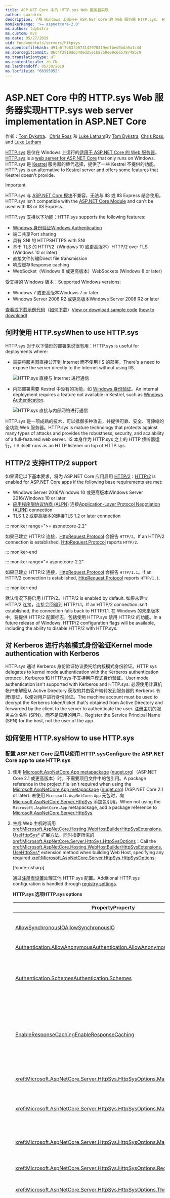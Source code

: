 ```yaml
---
title: ASP.NET Core 中的 HTTP.sys Web 服务器实现
author: guardrex
description: 了解 Windows 上适用于 ASP.NET Core 的 Web 服务器 HTTP.sys。 HTTP.sys 构建于 HTTP.sys 内核模式驱动程序之上，是 Kestrel 的一种替代选择，可用来直接连接到 Internet，而无需使用 IIS。
monikerRange: '>= aspnetcore-2.0'
ms.author: tdykstra
ms.custom: mvc
ms.date: 05/27/2019
uid: fundamentals/servers/httpsys
ms.openlocfilehash: d91a0f7b83fb073147978319edfbed0bda9a1c44
ms.sourcegitcommit: 06c4f2910dd54ded25e1b8750e09c66578748bc9
ms.translationtype: HT
ms.contentlocale: zh-CN
ms.lasthandoff: 05/30/2019
ms.locfileid: "66395952"
---
```

# <a name="httpsys-web-server-implementation-in-aspnet-core"></a><span data-ttu-id="ca510-104">ASP.NET Core 中的 HTTP.sys Web 服务器实现</span><span class="sxs-lookup"><span data-stu-id="ca510-104">HTTP.sys web server implementation in ASP.NET Core</span></span>

<span data-ttu-id="ca510-105">作者：[Tom Dykstra](https://github.com/tdykstra)、[Chris Ross](https://github.com/Tratcher) 和 [Luke Latham](https://github.com/guardrex)</span><span class="sxs-lookup"><span data-stu-id="ca510-105">By [Tom Dykstra](https://github.com/tdykstra), [Chris Ross](https://github.com/Tratcher), and [Luke Latham](https://github.com/guardrex)</span></span>

<span data-ttu-id="ca510-106">[HTTP.sys](/iis/get-started/introduction-to-iis/introduction-to-iis-architecture#hypertext-transfer-protocol-stack-httpsys) 是仅在 Windows 上运行的[适用于 ASP.NET Core 的 Web 服务器](xref:fundamentals/servers/index)。</span><span class="sxs-lookup"><span data-stu-id="ca510-106">[HTTP.sys](/iis/get-started/introduction-to-iis/introduction-to-iis-architecture#hypertext-transfer-protocol-stack-httpsys) is a [web server for ASP.NET Core](xref:fundamentals/servers/index) that only runs on Windows.</span></span> <span data-ttu-id="ca510-107">HTTP.sys 是 [Kestrel](xref:fundamentals/servers/kestrel) 服务器的替代选择，提供了一些 Kestrel 不提供的功能。</span><span class="sxs-lookup"><span data-stu-id="ca510-107">HTTP.sys is an alternative to [Kestrel](xref:fundamentals/servers/kestrel) server and offers some features that Kestrel doesn't provide.</span></span>

> [!IMPORTANT]
> <span data-ttu-id="ca510-108">HTTP.sys 与 [ASP.NET Core 模块](xref:host-and-deploy/aspnet-core-module)不兼容，无法与 IIS 或 IIS Express 结合使用。</span><span class="sxs-lookup"><span data-stu-id="ca510-108">HTTP.sys isn't compatible with the [ASP.NET Core Module](xref:host-and-deploy/aspnet-core-module) and can't be used with IIS or IIS Express.</span></span>

<span data-ttu-id="ca510-109">HTTP.sys 支持以下功能：</span><span class="sxs-lookup"><span data-stu-id="ca510-109">HTTP.sys supports the following features:</span></span>

* [<span data-ttu-id="ca510-110">Windows 身份验证</span><span class="sxs-lookup"><span data-stu-id="ca510-110">Windows Authentication</span></span>](xref:security/authentication/windowsauth)
* <span data-ttu-id="ca510-111">端口共享</span><span class="sxs-lookup"><span data-stu-id="ca510-111">Port sharing</span></span>
* <span data-ttu-id="ca510-112">具有 SNI 的 HTTPS</span><span class="sxs-lookup"><span data-stu-id="ca510-112">HTTPS with SNI</span></span>
* <span data-ttu-id="ca510-113">基于 TLS 的 HTTP/2（Windows 10 或更高版本）</span><span class="sxs-lookup"><span data-stu-id="ca510-113">HTTP/2 over TLS (Windows 10 or later)</span></span>
* <span data-ttu-id="ca510-114">直接文件传输</span><span class="sxs-lookup"><span data-stu-id="ca510-114">Direct file transmission</span></span>
* <span data-ttu-id="ca510-115">响应缓存</span><span class="sxs-lookup"><span data-stu-id="ca510-115">Response caching</span></span>
* <span data-ttu-id="ca510-116">WebSocket（Windows 8 或更高版本）</span><span class="sxs-lookup"><span data-stu-id="ca510-116">WebSockets (Windows 8 or later)</span></span>

<span data-ttu-id="ca510-117">受支持的 Windows 版本：</span><span class="sxs-lookup"><span data-stu-id="ca510-117">Supported Windows versions:</span></span>

* <span data-ttu-id="ca510-118">Windows 7 或更高版本</span><span class="sxs-lookup"><span data-stu-id="ca510-118">Windows 7 or later</span></span>
* <span data-ttu-id="ca510-119">Windows Server 2008 R2 或更高版本</span><span class="sxs-lookup"><span data-stu-id="ca510-119">Windows Server 2008 R2 or later</span></span>

<span data-ttu-id="ca510-120">[查看或下载示例代码](https://github.com/aspnet/AspNetCore.Docs/tree/master/aspnetcore/fundamentals/servers/httpsys/sample)（[如何下载](xref:index#how-to-download-a-sample)）</span><span class="sxs-lookup"><span data-stu-id="ca510-120">[View or download sample code](https://github.com/aspnet/AspNetCore.Docs/tree/master/aspnetcore/fundamentals/servers/httpsys/sample) ([how to download](xref:index#how-to-download-a-sample))</span></span>

## <a name="when-to-use-httpsys"></a><span data-ttu-id="ca510-121">何时使用 HTTP.sys</span><span class="sxs-lookup"><span data-stu-id="ca510-121">When to use HTTP.sys</span></span>

<span data-ttu-id="ca510-122">HTTP.sys 对于以下情形的部署来说很有用：</span><span class="sxs-lookup"><span data-stu-id="ca510-122">HTTP.sys is useful for deployments where:</span></span>

* <span data-ttu-id="ca510-123">需要将服务器直接公开到 Internet 而不使用 IIS 的部署。</span><span class="sxs-lookup"><span data-stu-id="ca510-123">There's a need to expose the server directly to the Internet without using IIS.</span></span>

  ![HTTP.sys 直接与 Internet 进行通信](httpsys/_static/httpsys-to-internet.png)

* <span data-ttu-id="ca510-125">内部部署需要 Kestrel 中没有的功能，如 [Windows 身份验证](xref:security/authentication/windowsauth)。</span><span class="sxs-lookup"><span data-stu-id="ca510-125">An internal deployment requires a feature not available in Kestrel, such as [Windows Authentication](xref:security/authentication/windowsauth).</span></span>

  ![HTTP.sys 直接与内部网络进行通信](httpsys/_static/httpsys-to-internal.png)

<span data-ttu-id="ca510-127">HTTP.sys 是一项成熟的技术，可以抵御多种攻击，并提供可靠、安全、可伸缩的全功能 Web 服务器。</span><span class="sxs-lookup"><span data-stu-id="ca510-127">HTTP.sys is mature technology that protects against many types of attacks and provides the robustness, security, and scalability of a full-featured web server.</span></span> <span data-ttu-id="ca510-128">IIS 本身作为 HTTP.sys 之上的 HTTP 侦听器运行。</span><span class="sxs-lookup"><span data-stu-id="ca510-128">IIS itself runs as an HTTP listener on top of HTTP.sys.</span></span>

## <a name="http2-support"></a><span data-ttu-id="ca510-129">HTTP/2 支持</span><span class="sxs-lookup"><span data-stu-id="ca510-129">HTTP/2 support</span></span>

<span data-ttu-id="ca510-130">如果满足以下基本要求，将为 ASP.NET Core 应用启用 [HTTP/2](https://httpwg.org/specs/rfc7540.html)：</span><span class="sxs-lookup"><span data-stu-id="ca510-130">[HTTP/2](https://httpwg.org/specs/rfc7540.html) is enabled for ASP.NET Core apps if the following base requirements are met:</span></span>

* <span data-ttu-id="ca510-131">Windows Server 2016/Windows 10 或更高版本</span><span class="sxs-lookup"><span data-stu-id="ca510-131">Windows Server 2016/Windows 10 or later</span></span>
* <span data-ttu-id="ca510-132">[应用程序层协议协商 (ALPN)](https://tools.ietf.org/html/rfc7301#section-3) 连接</span><span class="sxs-lookup"><span data-stu-id="ca510-132">[Application-Layer Protocol Negotiation (ALPN)](https://tools.ietf.org/html/rfc7301#section-3) connection</span></span>
* <span data-ttu-id="ca510-133">TLS 1.2 或更高版本的连接</span><span class="sxs-lookup"><span data-stu-id="ca510-133">TLS 1.2 or later connection</span></span>

::: moniker range=">= aspnetcore-2.2"

<span data-ttu-id="ca510-134">如果已建立 HTTP/2 连接，[HttpRequest.Protocol](xref:Microsoft.AspNetCore.Http.HttpRequest.Protocol*) 会报告 `HTTP/2`。</span><span class="sxs-lookup"><span data-stu-id="ca510-134">If an HTTP/2 connection is established, [HttpRequest.Protocol](xref:Microsoft.AspNetCore.Http.HttpRequest.Protocol*) reports `HTTP/2`.</span></span>

::: moniker-end

::: moniker range="< aspnetcore-2.2"

<span data-ttu-id="ca510-135">如果已建立 HTTP/2 连接，[HttpRequest.Protocol](xref:Microsoft.AspNetCore.Http.HttpRequest.Protocol*) 会报告 `HTTP/1.1`。</span><span class="sxs-lookup"><span data-stu-id="ca510-135">If an HTTP/2 connection is established, [HttpRequest.Protocol](xref:Microsoft.AspNetCore.Http.HttpRequest.Protocol*) reports `HTTP/1.1`.</span></span>

::: moniker-end

<span data-ttu-id="ca510-136">默认情况下将启用 HTTP/2。</span><span class="sxs-lookup"><span data-stu-id="ca510-136">HTTP/2 is enabled by default.</span></span> <span data-ttu-id="ca510-137">如果未建立 HTTP/2 连接，连接会回退到 HTTP/1.1。</span><span class="sxs-lookup"><span data-stu-id="ca510-137">If an HTTP/2 connection isn't established, the connection falls back to HTTP/1.1.</span></span> <span data-ttu-id="ca510-138">在 Windows 的未来版本中，将提供 HTTP/2 配置标志，包括使用 HTTP.sys 禁用 HTTP/2 的功能。</span><span class="sxs-lookup"><span data-stu-id="ca510-138">In a future release of Windows, HTTP/2 configuration flags will be available, including the ability to disable HTTP/2 with HTTP.sys.</span></span>

## <a name="kernel-mode-authentication-with-kerberos"></a><span data-ttu-id="ca510-139">对 Kerberos 进行内核模式身份验证</span><span class="sxs-lookup"><span data-stu-id="ca510-139">Kernel mode authentication with Kerberos</span></span>

<span data-ttu-id="ca510-140">HTTP.sys 通过 Kerberos 身份验证协议委托给内核模式身份验证。</span><span class="sxs-lookup"><span data-stu-id="ca510-140">HTTP.sys delegates to kernel mode authentication with the Kerberos authentication protocol.</span></span> <span data-ttu-id="ca510-141">Kerberos 和 HTTP.sys 不支持用户模式身份验证。</span><span class="sxs-lookup"><span data-stu-id="ca510-141">User mode authentication isn't supported with Kerberos and HTTP.sys.</span></span> <span data-ttu-id="ca510-142">必须使用计算机帐户来解密从 Active Directory 获取的并由客户端转发到服务器的 Kerberos 令牌/票证，以便对用户进行身份验证。</span><span class="sxs-lookup"><span data-stu-id="ca510-142">The machine account must be used to decrypt the Kerberos token/ticket that's obtained from Active Directory and forwarded by the client to the server to authenticate the user.</span></span> <span data-ttu-id="ca510-143">注册主机的服务主体名称 (SPN)，而不是应用的用户。</span><span class="sxs-lookup"><span data-stu-id="ca510-143">Register the Service Principal Name (SPN) for the host, not the user of the app.</span></span>

## <a name="how-to-use-httpsys"></a><span data-ttu-id="ca510-144">如何使用 HTTP.sys</span><span class="sxs-lookup"><span data-stu-id="ca510-144">How to use HTTP.sys</span></span>

### <a name="configure-the-aspnet-core-app-to-use-httpsys"></a><span data-ttu-id="ca510-145">配置 ASP.NET Core 应用以使用 HTTP.sys</span><span class="sxs-lookup"><span data-stu-id="ca510-145">Configure the ASP.NET Core app to use HTTP.sys</span></span>

1. <span data-ttu-id="ca510-146">使用 [Microsoft.AspNetCore.App metapackage](xref:fundamentals/metapackage-app) ([nuget.org](https://www.nuget.org/packages/Microsoft.AspNetCore.App/))（ASP.NET Core 2.1 或更高版本）时，不需要项目文件中的包引用。</span><span class="sxs-lookup"><span data-stu-id="ca510-146">A package reference in the project file isn't required when using the [Microsoft.AspNetCore.App metapackage](xref:fundamentals/metapackage-app) ([nuget.org](https://www.nuget.org/packages/Microsoft.AspNetCore.App/)) (ASP.NET Core 2.1 or later).</span></span> <span data-ttu-id="ca510-147">未使用 `Microsoft.AspNetCore.App` 元包时，向 [Microsoft.AspNetCore.Server.HttpSys](https://www.nuget.org/packages/Microsoft.AspNetCore.Server.HttpSys/) 添加包引用。</span><span class="sxs-lookup"><span data-stu-id="ca510-147">When not using the `Microsoft.AspNetCore.App` metapackage, add a package reference to [Microsoft.AspNetCore.Server.HttpSys](https://www.nuget.org/packages/Microsoft.AspNetCore.Server.HttpSys/).</span></span>

2. <span data-ttu-id="ca510-148">生成 Web 主机时调用 <xref:Microsoft.AspNetCore.Hosting.WebHostBuilderHttpSysExtensions.UseHttpSys*> 扩展方法，同时指定所需的 <xref:Microsoft.AspNetCore.Server.HttpSys.HttpSysOptions>：</span><span class="sxs-lookup"><span data-stu-id="ca510-148">Call the <xref:Microsoft.AspNetCore.Hosting.WebHostBuilderHttpSysExtensions.UseHttpSys*> extension method when building Web Host, specifying any required <xref:Microsoft.AspNetCore.Server.HttpSys.HttpSysOptions>:</span></span>

   [!code-csharp[](httpsys/sample/Program.cs?name=snippet1&highlight=4-12)]

   <span data-ttu-id="ca510-149">通过[注册表设置](https://support.microsoft.com/help/820129/http-sys-registry-settings-for-windows)处理其他 HTTP.sys 配置。</span><span class="sxs-lookup"><span data-stu-id="ca510-149">Additional HTTP.sys configuration is handled through [registry settings](https://support.microsoft.com/help/820129/http-sys-registry-settings-for-windows).</span></span>

   <span data-ttu-id="ca510-150">**HTTP.sys 选项**</span><span class="sxs-lookup"><span data-stu-id="ca510-150">**HTTP.sys options**</span></span>

   | <span data-ttu-id="ca510-151">Property</span><span class="sxs-lookup"><span data-stu-id="ca510-151">Property</span></span> | <span data-ttu-id="ca510-152">说明</span><span class="sxs-lookup"><span data-stu-id="ca510-152">Description</span></span> | <span data-ttu-id="ca510-153">默认</span><span class="sxs-lookup"><span data-stu-id="ca510-153">Default</span></span> |
   | -------- | ----------- | :-----: |
   | [<span data-ttu-id="ca510-154">AllowSynchronousIO</span><span class="sxs-lookup"><span data-stu-id="ca510-154">AllowSynchronousIO</span></span>](xref:Microsoft.AspNetCore.Server.HttpSys.HttpSysOptions.AllowSynchronousIO) | <span data-ttu-id="ca510-155">控制是否允许 `HttpContext.Request.Body` 和 `HttpContext.Response.Body` 的同步输入/输出。</span><span class="sxs-lookup"><span data-stu-id="ca510-155">Control whether synchronous input/output is allowed for the `HttpContext.Request.Body` and `HttpContext.Response.Body`.</span></span> | `true` |
   | [<span data-ttu-id="ca510-156">Authentication.AllowAnonymous</span><span class="sxs-lookup"><span data-stu-id="ca510-156">Authentication.AllowAnonymous</span></span>](xref:Microsoft.AspNetCore.Server.HttpSys.AuthenticationManager.AllowAnonymous) | <span data-ttu-id="ca510-157">允许匿名请求。</span><span class="sxs-lookup"><span data-stu-id="ca510-157">Allow anonymous requests.</span></span> | `true` |
   | [<span data-ttu-id="ca510-158">Authentication.Schemes</span><span class="sxs-lookup"><span data-stu-id="ca510-158">Authentication.Schemes</span></span>](xref:Microsoft.AspNetCore.Server.HttpSys.AuthenticationManager.Schemes) | <span data-ttu-id="ca510-159">指定允许的身份验证方案。</span><span class="sxs-lookup"><span data-stu-id="ca510-159">Specify the allowed authentication schemes.</span></span> <span data-ttu-id="ca510-160">可能在处理侦听器之前随时修改。</span><span class="sxs-lookup"><span data-stu-id="ca510-160">May be modified at any time prior to disposing the listener.</span></span> <span data-ttu-id="ca510-161">通过 [AuthenticationSchemes 枚举](xref:Microsoft.AspNetCore.Server.HttpSys.AuthenticationSchemes) `Basic`、`Kerberos`、`Negotiate`、`None` 和 `NTLM` 提供值。</span><span class="sxs-lookup"><span data-stu-id="ca510-161">Values are provided by the [AuthenticationSchemes enum](xref:Microsoft.AspNetCore.Server.HttpSys.AuthenticationSchemes): `Basic`, `Kerberos`, `Negotiate`, `None`, and `NTLM`.</span></span> | `None` |
   | [<span data-ttu-id="ca510-162">EnableResponseCaching</span><span class="sxs-lookup"><span data-stu-id="ca510-162">EnableResponseCaching</span></span>](xref:Microsoft.AspNetCore.Server.HttpSys.HttpSysOptions.EnableResponseCaching) | <span data-ttu-id="ca510-163">尝试[内核模式](/windows-hardware/drivers/gettingstarted/user-mode-and-kernel-mode)缓存，响应合格的标头。</span><span class="sxs-lookup"><span data-stu-id="ca510-163">Attempt [kernel-mode](/windows-hardware/drivers/gettingstarted/user-mode-and-kernel-mode) caching for responses with eligible headers.</span></span> <span data-ttu-id="ca510-164">该响应可能不包括 `Set-Cookie`、`Vary` 或 `Pragma` 标头。</span><span class="sxs-lookup"><span data-stu-id="ca510-164">The response may not include `Set-Cookie`, `Vary`, or `Pragma` headers.</span></span> <span data-ttu-id="ca510-165">它必须包括属性为 `public` 的 `Cache-Control` 标头和 `shared-max-age` 或 `max-age` 值，或 `Expires` 标头。</span><span class="sxs-lookup"><span data-stu-id="ca510-165">It must include a `Cache-Control` header that's `public` and either a `shared-max-age` or `max-age` value, or an `Expires` header.</span></span> | `true` |
   | <xref:Microsoft.AspNetCore.Server.HttpSys.HttpSysOptions.MaxAccepts> | <span data-ttu-id="ca510-166">最大并发接受数量。</span><span class="sxs-lookup"><span data-stu-id="ca510-166">The maximum number of concurrent accepts.</span></span> | <span data-ttu-id="ca510-167">5 &times; [环境。<br>ProcessorCount](xref:System.Environment.ProcessorCount)</span><span class="sxs-lookup"><span data-stu-id="ca510-167">5 &times; [Environment.<br>ProcessorCount](xref:System.Environment.ProcessorCount)</span></span> |
   | <xref:Microsoft.AspNetCore.Server.HttpSys.HttpSysOptions.MaxConnections> | <span data-ttu-id="ca510-168">要接受的最大并发连接数。</span><span class="sxs-lookup"><span data-stu-id="ca510-168">The maximum number of concurrent connections to accept.</span></span> <span data-ttu-id="ca510-169">使用 `-1` 实现无限。</span><span class="sxs-lookup"><span data-stu-id="ca510-169">Use `-1` for infinite.</span></span> <span data-ttu-id="ca510-170">通过 `null` 使用注册表的计算机范围内的设置。</span><span class="sxs-lookup"><span data-stu-id="ca510-170">Use `null` to use the registry's machine-wide setting.</span></span> | `null`<br><span data-ttu-id="ca510-171">（无限制）</span><span class="sxs-lookup"><span data-stu-id="ca510-171">(unlimited)</span></span> |
   | <xref:Microsoft.AspNetCore.Server.HttpSys.HttpSysOptions.MaxRequestBodySize> | <span data-ttu-id="ca510-172">请参阅 <a href="#maxrequestbodysize">MaxRequestBodySize</a> 部分。</span><span class="sxs-lookup"><span data-stu-id="ca510-172">See the <a href="#maxrequestbodysize">MaxRequestBodySize</a> section.</span></span> | <span data-ttu-id="ca510-173">30000000 个字节</span><span class="sxs-lookup"><span data-stu-id="ca510-173">30000000 bytes</span></span><br><span data-ttu-id="ca510-174">(~28.6 MB)</span><span class="sxs-lookup"><span data-stu-id="ca510-174">(~28.6 MB)</span></span> |
   | <xref:Microsoft.AspNetCore.Server.HttpSys.HttpSysOptions.RequestQueueLimit> | <span data-ttu-id="ca510-175">队列中允许的最大请求数。</span><span class="sxs-lookup"><span data-stu-id="ca510-175">The maximum number of requests that can be queued.</span></span> | <span data-ttu-id="ca510-176">1000</span><span class="sxs-lookup"><span data-stu-id="ca510-176">1000</span></span> |
   | <xref:Microsoft.AspNetCore.Server.HttpSys.HttpSysOptions.ThrowWriteExceptions> | <span data-ttu-id="ca510-177">指示由于客户端断开连接而失败的响应主体写入应引发异常还是正常完成。</span><span class="sxs-lookup"><span data-stu-id="ca510-177">Indicate if response body writes that fail due to client disconnects should throw exceptions or complete normally.</span></span> | `false`<br><span data-ttu-id="ca510-178">（正常完成）</span><span class="sxs-lookup"><span data-stu-id="ca510-178">(complete normally)</span></span> |
   | <xref:Microsoft.AspNetCore.Server.HttpSys.HttpSysOptions.Timeouts> | <span data-ttu-id="ca510-179">公开 HTTP.sys <xref:Microsoft.AspNetCore.Server.HttpSys.TimeoutManager> 配置，也可以在注册表中进行配置。</span><span class="sxs-lookup"><span data-stu-id="ca510-179">Expose the HTTP.sys <xref:Microsoft.AspNetCore.Server.HttpSys.TimeoutManager> configuration, which may also be configured in the registry.</span></span> <span data-ttu-id="ca510-180">请访问 API 链接详细了解每个设置，包括默认值：</span><span class="sxs-lookup"><span data-stu-id="ca510-180">Follow the API links to learn more about each setting, including default values:</span></span><ul><li><span data-ttu-id="ca510-181">[TimeoutManager.DrainEntityBody](xref:Microsoft.AspNetCore.Server.HttpSys.TimeoutManager.DrainEntityBody) &ndash; HTTP 服务器 API 对保持的连接消耗实体正文的时间上限。</span><span class="sxs-lookup"><span data-stu-id="ca510-181">[TimeoutManager.DrainEntityBody](xref:Microsoft.AspNetCore.Server.HttpSys.TimeoutManager.DrainEntityBody) &ndash; Time allowed for the HTTP Server API to drain the entity body on a Keep-Alive connection.</span></span></li><li><span data-ttu-id="ca510-182">[TimeoutManager.EntityBody](xref:Microsoft.AspNetCore.Server.HttpSys.TimeoutManager.EntityBody) &ndash; 请求实体正文到达的时间上限。</span><span class="sxs-lookup"><span data-stu-id="ca510-182">[TimeoutManager.EntityBody](xref:Microsoft.AspNetCore.Server.HttpSys.TimeoutManager.EntityBody) &ndash; Time allowed for the request entity body to arrive.</span></span></li><li><span data-ttu-id="ca510-183">[TimeoutManager.HeaderWait](xref:Microsoft.AspNetCore.Server.HttpSys.TimeoutManager.HeaderWait) &ndash; HTTP 服务器 API 分析请求头的时间上限。</span><span class="sxs-lookup"><span data-stu-id="ca510-183">[TimeoutManager.HeaderWait](xref:Microsoft.AspNetCore.Server.HttpSys.TimeoutManager.HeaderWait) &ndash; Time allowed for the HTTP Server API to parse the request header.</span></span></li><li><span data-ttu-id="ca510-184">[TimeoutManager.IdleConnection](xref:Microsoft.AspNetCore.Server.HttpSys.TimeoutManager.IdleConnection) &ndash; 空闲连接存在的时间上限。</span><span class="sxs-lookup"><span data-stu-id="ca510-184">[TimeoutManager.IdleConnection](xref:Microsoft.AspNetCore.Server.HttpSys.TimeoutManager.IdleConnection) &ndash; Time allowed for an idle connection.</span></span></li><li><span data-ttu-id="ca510-185">[TimeoutManager.MinSendBytesPerSecond](xref:Microsoft.AspNetCore.Server.HttpSys.TimeoutManager.MinSendBytesPerSecond) &ndash; 响应的最小发送速率。</span><span class="sxs-lookup"><span data-stu-id="ca510-185">[TimeoutManager.MinSendBytesPerSecond](xref:Microsoft.AspNetCore.Server.HttpSys.TimeoutManager.MinSendBytesPerSecond) &ndash; The minimum send rate for the response.</span></span></li><li><span data-ttu-id="ca510-186">[TimeoutManager.RequestQueue](xref:Microsoft.AspNetCore.Server.HttpSys.TimeoutManager.RequestQueue) &ndash; 请求在被应用选择前在请求队列中保留的时间上限。</span><span class="sxs-lookup"><span data-stu-id="ca510-186">[TimeoutManager.RequestQueue](xref:Microsoft.AspNetCore.Server.HttpSys.TimeoutManager.RequestQueue) &ndash; Time allowed for the request to remain in the request queue before the app picks it up.</span></span></li></ul> |  |
   | <xref:Microsoft.AspNetCore.Server.HttpSys.HttpSysOptions.UrlPrefixes> | <span data-ttu-id="ca510-187">指定要向 HTTP.sys 注册的 <xref:Microsoft.AspNetCore.Server.HttpSys.UrlPrefixCollection>。</span><span class="sxs-lookup"><span data-stu-id="ca510-187">Specify the <xref:Microsoft.AspNetCore.Server.HttpSys.UrlPrefixCollection> to register with HTTP.sys.</span></span> <span data-ttu-id="ca510-188">最有用的是 [UrlPrefixCollection.Add](xref:Microsoft.AspNetCore.Server.HttpSys.UrlPrefixCollection.Add*)，它用于将前缀添加到集合中。</span><span class="sxs-lookup"><span data-stu-id="ca510-188">The most useful is [UrlPrefixCollection.Add](xref:Microsoft.AspNetCore.Server.HttpSys.UrlPrefixCollection.Add*), which is used to add a prefix to the collection.</span></span> <span data-ttu-id="ca510-189">可能在处理侦听器之前随时对这些设置进行修改。</span><span class="sxs-lookup"><span data-stu-id="ca510-189">These may be modified at any time prior to disposing the listener.</span></span> |  |

   <a name="maxrequestbodysize"></a>

   <span data-ttu-id="ca510-190">**MaxRequestBodySize**</span><span class="sxs-lookup"><span data-stu-id="ca510-190">**MaxRequestBodySize**</span></span>

   <span data-ttu-id="ca510-191">允许的请求正文的最大大小（以字节计）。</span><span class="sxs-lookup"><span data-stu-id="ca510-191">The maximum allowed size of any request body in bytes.</span></span> <span data-ttu-id="ca510-192">当设置为 `null` 时，最大请求正文大小不受限制。</span><span class="sxs-lookup"><span data-stu-id="ca510-192">When set to `null`, the maximum request body size is unlimited.</span></span> <span data-ttu-id="ca510-193">此限制不会影响升级后的连接，这始终不受限制。</span><span class="sxs-lookup"><span data-stu-id="ca510-193">This limit has no effect on upgraded connections, which are always unlimited.</span></span>

   <span data-ttu-id="ca510-194">在 ASP.NET Core MVC 应用中为单个 `IActionResult` 替代限制的推荐方法是在操作方法上使用 <xref:Microsoft.AspNetCore.Mvc.RequestSizeLimitAttribute> 属性：</span><span class="sxs-lookup"><span data-stu-id="ca510-194">The recommended method to override the limit in an ASP.NET Core MVC app for a single `IActionResult` is to use the <xref:Microsoft.AspNetCore.Mvc.RequestSizeLimitAttribute> attribute on an action method:</span></span>

   ```csharp
   [RequestSizeLimit(100000000)]
   public IActionResult MyActionMethod()
   ```

   <span data-ttu-id="ca510-195">如果在应用开始读取请求后尝试配置请求限制，则会引发异常。</span><span class="sxs-lookup"><span data-stu-id="ca510-195">An exception is thrown if the app attempts to configure the limit on a request after the app has started reading the request.</span></span> <span data-ttu-id="ca510-196">`IsReadOnly` 属性可用于指示 `MaxRequestBodySize` 属性是否处于只读状态。只读状态意味着已经太迟了，无法配置限制。</span><span class="sxs-lookup"><span data-stu-id="ca510-196">An `IsReadOnly` property can be used to indicate if the `MaxRequestBodySize` property is in a read-only state, meaning it's too late to configure the limit.</span></span>

   <span data-ttu-id="ca510-197">如果应用应替代每个请求的 <xref:Microsoft.AspNetCore.Server.HttpSys.HttpSysOptions.MaxRequestBodySize>，请使用 <xref:Microsoft.AspNetCore.Http.Features.IHttpMaxRequestBodySizeFeature>：</span><span class="sxs-lookup"><span data-stu-id="ca510-197">If the app should override <xref:Microsoft.AspNetCore.Server.HttpSys.HttpSysOptions.MaxRequestBodySize> per-request, use the <xref:Microsoft.AspNetCore.Http.Features.IHttpMaxRequestBodySizeFeature>:</span></span>

   [!code-csharp[](httpsys/sample/Startup.cs?name=snippet1&highlight=6-7)]

3. <span data-ttu-id="ca510-198">如果使用的是 Visual Studio，请确保应用未经配置以运行 IIS 或 IIS Express。</span><span class="sxs-lookup"><span data-stu-id="ca510-198">If using Visual Studio, make sure the app isn't configured to run IIS or IIS Express.</span></span>

   <span data-ttu-id="ca510-199">在 Visual Studio 中，默认启动配置文件是针对 IIS Express 的。</span><span class="sxs-lookup"><span data-stu-id="ca510-199">In Visual Studio, the default launch profile is for IIS Express.</span></span> <span data-ttu-id="ca510-200">若要作为控制台应用运行该项目，请手动更改所选配置文件，如以下屏幕截图中所示：</span><span class="sxs-lookup"><span data-stu-id="ca510-200">To run the project as a console app, manually change the selected profile, as shown in the following screen shot:</span></span>

   ![选择控制台应用配置文件](httpsys/_static/vs-choose-profile.png)

### <a name="configure-windows-server"></a><span data-ttu-id="ca510-202">配置 Windows Server</span><span class="sxs-lookup"><span data-stu-id="ca510-202">Configure Windows Server</span></span>

1. <span data-ttu-id="ca510-203">确定要为应用打开的端口，并使用 [Windows 防火墙](/windows/security/threat-protection/windows-firewall/create-an-inbound-port-rule)或 [New-NetFirewallRule](/powershell/module/netsecurity/new-netfirewallrule) PowerShell cmdlet 打开防火墙端口，以允许流量到达 HTTP.sys。</span><span class="sxs-lookup"><span data-stu-id="ca510-203">Determine the ports to open for the app and use [Windows Firewall](/windows/security/threat-protection/windows-firewall/create-an-inbound-port-rule) or the [New-NetFirewallRule](/powershell/module/netsecurity/new-netfirewallrule) PowerShell cmdlet to open firewall ports to allow traffic to reach HTTP.sys.</span></span> <span data-ttu-id="ca510-204">在以下命令和应用配置中，使用的是端口 443。</span><span class="sxs-lookup"><span data-stu-id="ca510-204">In the following commands and app configuration, port 443 is used.</span></span>

1. <span data-ttu-id="ca510-205">在部署到 Azure VM 时，在[网络安全组](/azure/virtual-machines/windows/nsg-quickstart-portal)中打开端口。</span><span class="sxs-lookup"><span data-stu-id="ca510-205">When deploying to an Azure VM, open the ports in the [Network Security Group](/azure/virtual-machines/windows/nsg-quickstart-portal).</span></span> <span data-ttu-id="ca510-206">在以下命令和应用配置中，使用的是端口 443。</span><span class="sxs-lookup"><span data-stu-id="ca510-206">In the following commands and app configuration, port 443 is used.</span></span>

1. <span data-ttu-id="ca510-207">如果需要，获取并安装 X.509 证书。</span><span class="sxs-lookup"><span data-stu-id="ca510-207">Obtain and install X.509 certificates, if required.</span></span>

   <span data-ttu-id="ca510-208">在 Windows 上，可使用 [New-SelfSignedCertificate PowerShell cmdlet](/powershell/module/pkiclient/new-selfsignedcertificate) 创建自签名证书。</span><span class="sxs-lookup"><span data-stu-id="ca510-208">On Windows, create self-signed certificates using the [New-SelfSignedCertificate PowerShell cmdlet](/powershell/module/pkiclient/new-selfsignedcertificate).</span></span> <span data-ttu-id="ca510-209">有关不支持的示例，请参阅 [UpdateIISExpressSSLForChrome.ps1](https://github.com/aspnet/AspNetCore.Docs/tree/master/aspnetcore/includes/make-x509-cert/UpdateIISExpressSSLForChrome.ps1)。</span><span class="sxs-lookup"><span data-stu-id="ca510-209">For an unsupported example, see [UpdateIISExpressSSLForChrome.ps1](https://github.com/aspnet/AspNetCore.Docs/tree/master/aspnetcore/includes/make-x509-cert/UpdateIISExpressSSLForChrome.ps1).</span></span>

   <span data-ttu-id="ca510-210">在服务器的“本地计算机”   > “个人”  存储中，安装自签名证书或 CA 签名证书。</span><span class="sxs-lookup"><span data-stu-id="ca510-210">Install either self-signed or CA-signed certificates in the server's **Local Machine** > **Personal** store.</span></span>

1. <span data-ttu-id="ca510-211">如果应用为[框架相关部署](/dotnet/core/deploying/#framework-dependent-deployments-fdd)，则安装 .NET Core、.NET Framework 或两者（如果应用是面向 .NET Framework 的 .NET Core 应用）。</span><span class="sxs-lookup"><span data-stu-id="ca510-211">If the app is a [framework-dependent deployment](/dotnet/core/deploying/#framework-dependent-deployments-fdd), install .NET Core, .NET Framework, or both (if the app is a .NET Core app targeting the .NET Framework).</span></span>

   * <span data-ttu-id="ca510-212">**.NET Core** &ndash; 如果应用需要 .NET Core，请从 [.NET Core 下载](https://dotnet.microsoft.com/download)页获取并运行 .NET Core 运行时  安装程序。</span><span class="sxs-lookup"><span data-stu-id="ca510-212">**.NET Core** &ndash; If the app requires .NET Core, obtain and run the **.NET Core Runtime** installer from [.NET Core Downloads](https://dotnet.microsoft.com/download).</span></span> <span data-ttu-id="ca510-213">请勿在服务器上安装完整 SDK。</span><span class="sxs-lookup"><span data-stu-id="ca510-213">Don't install the full SDK on the server.</span></span>
   * <span data-ttu-id="ca510-214">**.NET Framework** &ndash; 如果应用需要 .NET Framework，请参阅 [.NET Framework 安装指南](/dotnet/framework/install/)。</span><span class="sxs-lookup"><span data-stu-id="ca510-214">**.NET Framework** &ndash; If the app requires .NET Framework, see the [.NET Framework installation guide](/dotnet/framework/install/).</span></span> <span data-ttu-id="ca510-215">安装所需的 .NET Framework。</span><span class="sxs-lookup"><span data-stu-id="ca510-215">Install the required .NET Framework.</span></span> <span data-ttu-id="ca510-216">可以从 [.NET Core 下载](https://dotnet.microsoft.com/download)页获取最新 .NET Framework 的安装程序。</span><span class="sxs-lookup"><span data-stu-id="ca510-216">The installer for the latest .NET Framework is available from the [.NET Core Downloads](https://dotnet.microsoft.com/download) page.</span></span>

   <span data-ttu-id="ca510-217">如果应用是[独立式部署](/dotnet/core/deploying/#framework-dependent-deployments-scd)，应用在部署中包含运行时。</span><span class="sxs-lookup"><span data-stu-id="ca510-217">If the app is a [self-contained deployment](/dotnet/core/deploying/#framework-dependent-deployments-scd), the app includes the runtime in its deployment.</span></span> <span data-ttu-id="ca510-218">无需在服务器上安装任何框架。</span><span class="sxs-lookup"><span data-stu-id="ca510-218">No framework installation is required on the server.</span></span>

1. <span data-ttu-id="ca510-219">在应用中配置 URL 和端口。</span><span class="sxs-lookup"><span data-stu-id="ca510-219">Configure URLs and ports in the app.</span></span>

   <span data-ttu-id="ca510-220">默认情况下，ASP.NET Core 绑定到 `http://localhost:5000`。</span><span class="sxs-lookup"><span data-stu-id="ca510-220">By default, ASP.NET Core binds to `http://localhost:5000`.</span></span> <span data-ttu-id="ca510-221">若要配置 URL 前缀和端口，可采用以下方法：</span><span class="sxs-lookup"><span data-stu-id="ca510-221">To configure URL prefixes and ports, options include:</span></span>

   * <xref:Microsoft.AspNetCore.Hosting.HostingAbstractionsWebHostBuilderExtensions.UseUrls*>
   * <span data-ttu-id="ca510-222">`urls` 命令行参数</span><span class="sxs-lookup"><span data-stu-id="ca510-222">`urls` command-line argument</span></span>
   * <span data-ttu-id="ca510-223">`ASPNETCORE_URLS` 环境变量</span><span class="sxs-lookup"><span data-stu-id="ca510-223">`ASPNETCORE_URLS` environment variable</span></span>
   * <xref:Microsoft.AspNetCore.Server.HttpSys.HttpSysOptions.UrlPrefixes>

   <span data-ttu-id="ca510-224">下面的代码示例展示了如何对端口 443 结合使用 <xref:Microsoft.AspNetCore.Server.HttpSys.HttpSysOptions.UrlPrefixes> 和服务器的本地 IP 地址 `10.0.0.4`：</span><span class="sxs-lookup"><span data-stu-id="ca510-224">The following code example shows how to use <xref:Microsoft.AspNetCore.Server.HttpSys.HttpSysOptions.UrlPrefixes> with the server's local IP address `10.0.0.4` on port 443:</span></span>

   [!code-csharp[](httpsys/sample_snapshot/Program.cs?name=snippet1&highlight=11)]

   <span data-ttu-id="ca510-225">`UrlPrefixes` 的一个优点是会为格式不正确的前缀立即生成一条错误消息。</span><span class="sxs-lookup"><span data-stu-id="ca510-225">An advantage of `UrlPrefixes` is that an error message is generated immediately for improperly formatted prefixes.</span></span>

   <span data-ttu-id="ca510-226">`UrlPrefixes` 中的设置替代 `UseUrls`/`urls`/`ASPNETCORE_URLS` 设置。</span><span class="sxs-lookup"><span data-stu-id="ca510-226">The settings in `UrlPrefixes` override `UseUrls`/`urls`/`ASPNETCORE_URLS` settings.</span></span> <span data-ttu-id="ca510-227">因此，`UseUrls`、`urls` 和 `ASPNETCORE_URLS` 环境变量的一个优点是在 Kestrel 和 HTTP.sys 之间切换变得更加容易。</span><span class="sxs-lookup"><span data-stu-id="ca510-227">Therefore, an advantage of `UseUrls`, `urls`, and the `ASPNETCORE_URLS` environment variable is that it's easier to switch between Kestrel and HTTP.sys.</span></span> <span data-ttu-id="ca510-228">有关更多信息，请参见<xref:fundamentals/host/web-host>。</span><span class="sxs-lookup"><span data-stu-id="ca510-228">For more information, see <xref:fundamentals/host/web-host>.</span></span>

   <span data-ttu-id="ca510-229">HTTP.sys 使用 [HTTP 服务器 API UrlPrefix 字符串格式](https://msdn.microsoft.com/library/windows/desktop/aa364698.aspx)。</span><span class="sxs-lookup"><span data-stu-id="ca510-229">HTTP.sys uses the [HTTP Server API UrlPrefix string formats](https://msdn.microsoft.com/library/windows/desktop/aa364698.aspx).</span></span>

   > [!WARNING]
   > <span data-ttu-id="ca510-230">不应使用顶级通配符绑定（`http://*:80/` 和 `http://+:80`）  。</span><span class="sxs-lookup"><span data-stu-id="ca510-230">Top-level wildcard bindings (`http://*:80/` and `http://+:80`) should **not** be used.</span></span> <span data-ttu-id="ca510-231">顶级通配符绑定会带来应用安全漏洞。</span><span class="sxs-lookup"><span data-stu-id="ca510-231">Top-level wildcard bindings create app security vulnerabilities.</span></span> <span data-ttu-id="ca510-232">此行为同时适用于强通配符和弱通配符。</span><span class="sxs-lookup"><span data-stu-id="ca510-232">This applies to both strong and weak wildcards.</span></span> <span data-ttu-id="ca510-233">请使用显式主机名或 IP 地址，而不是通配符。</span><span class="sxs-lookup"><span data-stu-id="ca510-233">Use explicit host names or IP addresses rather than wildcards.</span></span> <span data-ttu-id="ca510-234">如果可控制整个父域（相对于易受攻击的 `*.com`），子域通配符绑定（例如，`*.mysub.com`）不会构成安全风险。</span><span class="sxs-lookup"><span data-stu-id="ca510-234">Subdomain wildcard binding (for example, `*.mysub.com`) isn't a security risk if you control the entire parent domain (as opposed to `*.com`, which is vulnerable).</span></span> <span data-ttu-id="ca510-235">有关详细信息，请参阅 [RFC 7230：第 5.4 节：主机](https://tools.ietf.org/html/rfc7230#section-5.4)。</span><span class="sxs-lookup"><span data-stu-id="ca510-235">For more information, see [RFC 7230: Section 5.4: Host](https://tools.ietf.org/html/rfc7230#section-5.4).</span></span>

1. <span data-ttu-id="ca510-236">在服务器上预注册 URL 前缀。</span><span class="sxs-lookup"><span data-stu-id="ca510-236">Preregister URL prefixes on the server.</span></span>

   <span data-ttu-id="ca510-237">用于配置 HTTP.sys 的内置工具为 *netsh.exe*。</span><span class="sxs-lookup"><span data-stu-id="ca510-237">The built-in tool for configuring HTTP.sys is *netsh.exe*.</span></span> <span data-ttu-id="ca510-238">*netsh.exe* 用于保留 URL 前缀并分配 X.509 证书。</span><span class="sxs-lookup"><span data-stu-id="ca510-238">*netsh.exe* is used to reserve URL prefixes and assign X.509 certificates.</span></span> <span data-ttu-id="ca510-239">此工具需要管理员特权。</span><span class="sxs-lookup"><span data-stu-id="ca510-239">The tool requires administrator privileges.</span></span>

   <span data-ttu-id="ca510-240">使用 netsh.exe  工具为应用注册 URL：</span><span class="sxs-lookup"><span data-stu-id="ca510-240">Use the *netsh.exe* tool to register URLs for the app:</span></span>

   ```console
   netsh http add urlacl url=<URL> user=<USER>
   ```

   * <span data-ttu-id="ca510-241">`<URL>` &ndash; 完全限定的统一资源定位器 (URL)。</span><span class="sxs-lookup"><span data-stu-id="ca510-241">`<URL>` &ndash; The fully qualified Uniform Resource Locator (URL).</span></span> <span data-ttu-id="ca510-242">不要使用通配符绑定。</span><span class="sxs-lookup"><span data-stu-id="ca510-242">Don't use a wildcard binding.</span></span> <span data-ttu-id="ca510-243">请使用有效主机名或本地 IP 地址。</span><span class="sxs-lookup"><span data-stu-id="ca510-243">Use a valid hostname or local IP address.</span></span> <span data-ttu-id="ca510-244">URL 必须包含尾部反斜杠。 </span><span class="sxs-lookup"><span data-stu-id="ca510-244">*The URL must include a trailing slash.*</span></span>
   * <span data-ttu-id="ca510-245">`<USER>` &ndash; 指定用户名或用户组名称。</span><span class="sxs-lookup"><span data-stu-id="ca510-245">`<USER>` &ndash; Specifies the user or user-group name.</span></span>

   <span data-ttu-id="ca510-246">在以下示例中，服务器的本地 IP 地址是 `10.0.0.4`：</span><span class="sxs-lookup"><span data-stu-id="ca510-246">In the following example, the local IP address of the server is `10.0.0.4`:</span></span>

   ```console
   netsh http add urlacl url=https://10.0.0.4:443/ user=Users
   ```

   <span data-ttu-id="ca510-247">在 URL 注册后，工具响应返回 `URL reservation successfully added`。</span><span class="sxs-lookup"><span data-stu-id="ca510-247">When a URL is registered, the tool responds with `URL reservation successfully added`.</span></span>

   <span data-ttu-id="ca510-248">若要删除已注册的 URL，请使用 `delete urlacl` 命令：</span><span class="sxs-lookup"><span data-stu-id="ca510-248">To delete a registered URL, use the `delete urlacl` command:</span></span>

   ```console
   netsh http delete urlacl url=<URL>
   ```

1. <span data-ttu-id="ca510-249">在服务器上注册 X.509 证书。</span><span class="sxs-lookup"><span data-stu-id="ca510-249">Register X.509 certificates on the server.</span></span>

   <span data-ttu-id="ca510-250">使用 netsh.exe  工具为应用注册证书：</span><span class="sxs-lookup"><span data-stu-id="ca510-250">Use the *netsh.exe* tool to register certificates for the app:</span></span>

   ```console
   netsh http add sslcert ipport=<IP>:<PORT> certhash=<THUMBPRINT> appid="{<GUID>}"
   ```

   * <span data-ttu-id="ca510-251">`<IP>` &ndash; 指定绑定的本地 IP 地址。</span><span class="sxs-lookup"><span data-stu-id="ca510-251">`<IP>` &ndash; Specifies the local IP address for the binding.</span></span> <span data-ttu-id="ca510-252">不要使用通配符绑定。</span><span class="sxs-lookup"><span data-stu-id="ca510-252">Don't use a wildcard binding.</span></span> <span data-ttu-id="ca510-253">请使用有效 IP 地址。</span><span class="sxs-lookup"><span data-stu-id="ca510-253">Use a valid IP address.</span></span>
   * <span data-ttu-id="ca510-254">`<PORT>` &ndash; 指定绑定的端口。</span><span class="sxs-lookup"><span data-stu-id="ca510-254">`<PORT>` &ndash; Specifies the port for the binding.</span></span>
   * <span data-ttu-id="ca510-255">`<THUMBPRINT>` &ndash; X.509 证书指纹。</span><span class="sxs-lookup"><span data-stu-id="ca510-255">`<THUMBPRINT>` &ndash; The X.509 certificate thumbprint.</span></span>
   * <span data-ttu-id="ca510-256">`<GUID>` &ndash; 开发人员生成的表示应用的 GUID，以供参考。</span><span class="sxs-lookup"><span data-stu-id="ca510-256">`<GUID>` &ndash; A developer-generated GUID to represent the app for informational purposes.</span></span>

   <span data-ttu-id="ca510-257">为了便于参考，将 GUID 作为包标记存储在应用中：</span><span class="sxs-lookup"><span data-stu-id="ca510-257">For reference purposes, store the GUID in the app as a package tag:</span></span>

   * <span data-ttu-id="ca510-258">在 Visual Studio 中：</span><span class="sxs-lookup"><span data-stu-id="ca510-258">In Visual Studio:</span></span>
     * <span data-ttu-id="ca510-259">在“解决方案资源管理器”  中，右键单击应用，并选择“属性”  ，以打开应用的项目属性。</span><span class="sxs-lookup"><span data-stu-id="ca510-259">Open the app's project properties by right-clicking on the app in **Solution Explorer** and selecting **Properties**.</span></span>
     * <span data-ttu-id="ca510-260">选择“包”  选项卡。</span><span class="sxs-lookup"><span data-stu-id="ca510-260">Select the **Package** tab.</span></span>
     * <span data-ttu-id="ca510-261">在“标记”  字段中输入已创建的 GUID。</span><span class="sxs-lookup"><span data-stu-id="ca510-261">Enter the GUID that you created in the **Tags** field.</span></span>
   * <span data-ttu-id="ca510-262">如果使用的不是 Visual Studio：</span><span class="sxs-lookup"><span data-stu-id="ca510-262">When not using Visual Studio:</span></span>
     * <span data-ttu-id="ca510-263">打开应用的项目文件。</span><span class="sxs-lookup"><span data-stu-id="ca510-263">Open the app's project file.</span></span>
     * <span data-ttu-id="ca510-264">使用已创建的 GUID，将 `<PackageTags>` 属性添加到新的或现有的 `<PropertyGroup>`：</span><span class="sxs-lookup"><span data-stu-id="ca510-264">Add a `<PackageTags>` property to a new or existing `<PropertyGroup>` with the GUID that you created:</span></span>

       ```xml
       <PropertyGroup>
         <PackageTags>9412ee86-c21b-4eb8-bd89-f650fbf44931</PackageTags>
       </PropertyGroup>
       ```

   <span data-ttu-id="ca510-265">如下示例中：</span><span class="sxs-lookup"><span data-stu-id="ca510-265">In the following example:</span></span>

   * <span data-ttu-id="ca510-266">服务器的本地 IP 地址是 `10.0.0.4`。</span><span class="sxs-lookup"><span data-stu-id="ca510-266">The local IP address of the server is `10.0.0.4`.</span></span>
   * <span data-ttu-id="ca510-267">联机随机 GUID 生成器提供 `appid` 值。</span><span class="sxs-lookup"><span data-stu-id="ca510-267">An online random GUID generator provides the `appid` value.</span></span>

   ```console
   netsh http add sslcert 
       ipport=10.0.0.4:443 
       certhash=b66ee04419d4ee37464ab8785ff02449980eae10 
       appid="{9412ee86-c21b-4eb8-bd89-f650fbf44931}"
   ```

   <span data-ttu-id="ca510-268">在证书注册后，工具响应返回 `SSL Certificate successfully added`。</span><span class="sxs-lookup"><span data-stu-id="ca510-268">When a certificate is registered, the tool responds with `SSL Certificate successfully added`.</span></span>

   <span data-ttu-id="ca510-269">若要删除证书注册，请使用 `delete sslcert` 命令：</span><span class="sxs-lookup"><span data-stu-id="ca510-269">To delete a certificate registration, use the `delete sslcert` command:</span></span>

   ```console
   netsh http delete sslcert ipport=<IP>:<PORT>
   ```

   <span data-ttu-id="ca510-270">*netsh.exe* 的参考文档：</span><span class="sxs-lookup"><span data-stu-id="ca510-270">Reference documentation for *netsh.exe*:</span></span>

   * <span data-ttu-id="ca510-271">[Netsh Commands for Hypertext Transfer Protocol (HTTP)](https://technet.microsoft.com/library/cc725882.aspx)（超文本传输协议 (HTTP) 的 Netsh 命令）</span><span class="sxs-lookup"><span data-stu-id="ca510-271">[Netsh Commands for Hypertext Transfer Protocol (HTTP)](https://technet.microsoft.com/library/cc725882.aspx)</span></span>
   * <span data-ttu-id="ca510-272">[UrlPrefix Strings](https://msdn.microsoft.com/library/windows/desktop/aa364698.aspx)（UrlPrefix 字符串）</span><span class="sxs-lookup"><span data-stu-id="ca510-272">[UrlPrefix Strings](https://msdn.microsoft.com/library/windows/desktop/aa364698.aspx)</span></span>

1. <span data-ttu-id="ca510-273">运行应用。</span><span class="sxs-lookup"><span data-stu-id="ca510-273">Run the app.</span></span>

   <span data-ttu-id="ca510-274">结合使用 HTTP（而不是 HTTPS）和大于 1024 的端口号绑定到 localhost，无需管理员权限，即可运行应用。</span><span class="sxs-lookup"><span data-stu-id="ca510-274">Administrator privileges aren't required to run the app when binding to localhost using HTTP (not HTTPS) with a port number greater than 1024.</span></span> <span data-ttu-id="ca510-275">对于其他配置（例如，使用本地 IP 地址或绑定到端口 443），必须有管理员权限才能运行应用。</span><span class="sxs-lookup"><span data-stu-id="ca510-275">For other configurations (for example, using a local IP address or binding to port 443), run the app with administrator privileges.</span></span>

   <span data-ttu-id="ca510-276">应用在服务器的公共 IP 地址处响应。</span><span class="sxs-lookup"><span data-stu-id="ca510-276">The app responds at the server's public IP address.</span></span> <span data-ttu-id="ca510-277">此示例在 Internet 上的公共 IP 地址 `104.214.79.47` 处访问服务器。</span><span class="sxs-lookup"><span data-stu-id="ca510-277">In this example, the server is reached from the Internet at its public IP address of `104.214.79.47`.</span></span>

   <span data-ttu-id="ca510-278">此示例使用的是开发证书。</span><span class="sxs-lookup"><span data-stu-id="ca510-278">A development certificate is used in this example.</span></span> <span data-ttu-id="ca510-279">在绕过浏览器的不受信任证书警告后，页面安全加载。</span><span class="sxs-lookup"><span data-stu-id="ca510-279">The page loads securely after bypassing the browser's untrusted certificate warning.</span></span>

   ![显示应用索引页已加载的浏览器窗口](httpsys/_static/browser.png)

## <a name="proxy-server-and-load-balancer-scenarios"></a><span data-ttu-id="ca510-281">代理服务器和负载均衡器方案</span><span class="sxs-lookup"><span data-stu-id="ca510-281">Proxy server and load balancer scenarios</span></span>

<span data-ttu-id="ca510-282">如果应用由 HTTP.sys 托管并且与来自 Internet 或公司网络的请求进行交互，当在代理服务器和负载均衡器后托管时，可能需要其他配置。</span><span class="sxs-lookup"><span data-stu-id="ca510-282">For apps hosted by HTTP.sys that interact with requests from the Internet or a corporate network, additional configuration might be required when hosting behind proxy servers and load balancers.</span></span> <span data-ttu-id="ca510-283">有关详细信息，请参阅[配置 ASP.NET Core 以使用代理服务器和负载均衡器](xref:host-and-deploy/proxy-load-balancer)。</span><span class="sxs-lookup"><span data-stu-id="ca510-283">For more information, see [Configure ASP.NET Core to work with proxy servers and load balancers](xref:host-and-deploy/proxy-load-balancer).</span></span>

## <a name="additional-resources"></a><span data-ttu-id="ca510-284">其他资源</span><span class="sxs-lookup"><span data-stu-id="ca510-284">Additional resources</span></span>

* [<span data-ttu-id="ca510-285">使用 HTTP.sys 启用 Windows 身份验证</span><span class="sxs-lookup"><span data-stu-id="ca510-285">Enable Windows Authentication with HTTP.sys</span></span>](xref:security/authentication/windowsauth#httpsys)
* [<span data-ttu-id="ca510-286">HTTP 服务器 API</span><span class="sxs-lookup"><span data-stu-id="ca510-286">HTTP Server API</span></span>](https://msdn.microsoft.com/library/windows/desktop/aa364510.aspx)
* [<span data-ttu-id="ca510-287">aspnet/HttpSysServer GitHub 存储库（源代码）</span><span class="sxs-lookup"><span data-stu-id="ca510-287">aspnet/HttpSysServer GitHub repository (source code)</span></span>](https://github.com/aspnet/HttpSysServer/)
* [<span data-ttu-id="ca510-288">主机</span><span class="sxs-lookup"><span data-stu-id="ca510-288">The host</span></span>](xref:fundamentals/index#host)
* <xref:test/troubleshoot>
